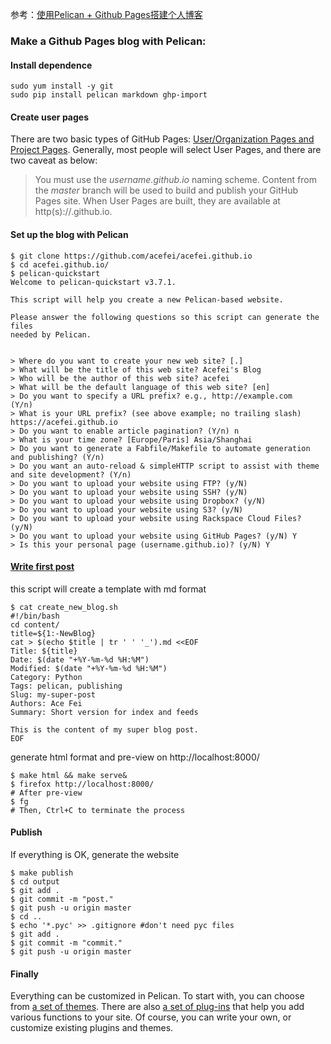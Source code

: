 参考：[使用Pelican + Github Pages搭建个人博客](http://www.wengweitao.com/shi-yong-pelican-github-pagesda-jian-ge-ren-bo-ke.html)

### Make a Github Pages blog with Pelican:
####  Install dependence
```
sudo yum install -y git
sudo pip install pelican markdown ghp-import
```

####  Create user pages
There are two basic types of GitHub Pages: [User/Organization Pages and Project Pages](https://help.github.com/articles/user-organization-and-project-pages/). 
Generally, most people will select User Pages, and there are two caveat as below:
> You must use the *username.github.io* naming scheme.
> Content from the *master* branch will be used to build and publish your GitHub Pages site.
When User Pages are built, they are available at http(s)://<username>.github.io.


####  Set up the blog with Pelican
```
$ git clone https://github.com/acefei/acefei.github.io
$ cd acefei.github.io/
$ pelican-quickstart
Welcome to pelican-quickstart v3.7.1.

This script will help you create a new Pelican-based website.

Please answer the following questions so this script can generate the files
needed by Pelican.


> Where do you want to create your new web site? [.]
> What will be the title of this web site? Acefei's Blog
> Who will be the author of this web site? acefei
> What will be the default language of this web site? [en]
> Do you want to specify a URL prefix? e.g., http://example.com   (Y/n)
> What is your URL prefix? (see above example; no trailing slash) https://acefei.github.io
> Do you want to enable article pagination? (Y/n) n
> What is your time zone? [Europe/Paris] Asia/Shanghai
> Do you want to generate a Fabfile/Makefile to automate generation and publishing? (Y/n)
> Do you want an auto-reload & simpleHTTP script to assist with theme and site development? (Y/n)
> Do you want to upload your website using FTP? (y/N)
> Do you want to upload your website using SSH? (y/N)
> Do you want to upload your website using Dropbox? (y/N)
> Do you want to upload your website using S3? (y/N)
> Do you want to upload your website using Rackspace Cloud Files? (y/N)
> Do you want to upload your website using GitHub Pages? (y/N) Y
> Is this your personal page (username.github.io)? (y/N) Y

```

####  [Write first post](http://docs.getpelican.com/en/3.6.3/content.html)
this script will create a template with md format
```
$ cat create_new_blog.sh
#!/bin/bash
cd content/
title=${1:-NewBlog}
cat > $(echo $title | tr ' ' '_').md <<EOF
Title: ${title}
Date: $(date "+%Y-%m-%d %H:%M")
Modified: $(date "+%Y-%m-%d %H:%M")
Category: Python
Tags: pelican, publishing
Slug: my-super-post
Authors: Ace Fei
Summary: Short version for index and feeds

This is the content of my super blog post.
EOF
```
generate html format and pre-view on http://localhost:8000/
```
$ make html && make serve&
$ firefox http://localhost:8000/
# After pre-view 
$ fg
# Then, Ctrl+C to terminate the process
```
#### Publish
If everything is OK, generate the website
```
$ make publish
$ cd output
$ git add .
$ git commit -m "post."
$ git push -u origin master
$ cd ..
$ echo '*.pyc' >> .gitignore #don't need pyc files
$ git add .
$ git commit -m "commit."
$ git push -u origin master
```


#### Finally
Everything can be customized in Pelican. To start with, you can choose from [a set of themes](http://pelicanthemes.com/). There are also [a set of plug-ins](https://github.com/getpelican/pelican-plugins) that help you add various functions to your site. Of course, you can write your own, or customize existing plugins and themes.
